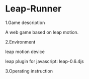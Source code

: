# Leap-Runner

1.Game description

A web game based on leap motion.

2.Environment

leap motion device

leap plugin for javascript: leap-0.6.4js

3.Operating instruction






